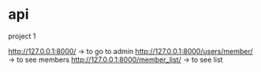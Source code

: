 # api
project 1

http://127.0.0.1:8000/    -> to go to admin
http://127.0.0.1:8000/users/member/     -> to see members
http://127.0.0.1:8000/member_list/    -> to see list
